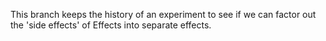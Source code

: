 This branch keeps the history of an experiment to
see if we can factor out the 'side effects' of
Effects into separate effects.
